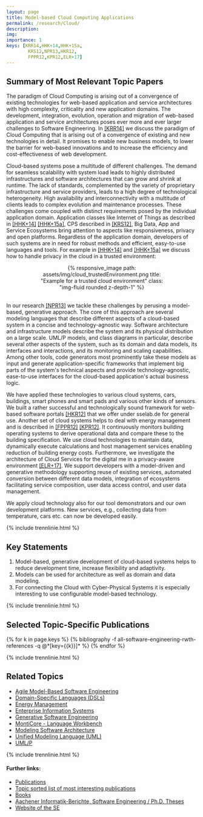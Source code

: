 ```yaml
---
layout: page
title: Model-based Cloud Computing Applications
permalink: /research/Cloud/
description:
img:
importance: 1
keys: [KRR14,HHK+14,HHK+15a,
        KRS12,NPR13,HKR12,
        FPPR12,KPR12,ELR+17]
---
```


## Summary of Most Relevant Topic Papers

The paradigm of Cloud Computing is arising out of a convergence of
existing technologies for web-based application and service
architectures with high complexity, criticality and new application
domains.
The development,
integration, evolution, operation and migration of web-based
application and service architectures poses ever more
and ever larger challenges to Software Engineering. In [[KRR14]](#KRR14) we
discuss the paradigm of Cloud Computing that is arising out of a convergence
of existing and new technologies in detail. It promises to enable new
business models, to lower the barrier for web-based innovations and to
increase the efficiency and cost-effectiveness of web development.

Cloud-based systems pose a multitude of different challenges. The demand for
seamless scalability with system load leads to highly distributed
infrastructures and software architectures that can grow and shrink at
runtime. The lack of standards, complemented by the variety of proprietary
infrastructure and service providers, leads to a high degree of technological
heterogeneity. High availability and interconnectivity with a multitude of
clients leads to complex evolution and maintenance processes. These
challenges come coupled with distinct requirements posed by the individual
application domain. Application classes like Internet of Things as described
in [[HHK+14]](#HHK+14) [[HHK+15a]](#HHK+15a), CPS described in [[KRS12]](#KRS12),
Big Data, App and
Service Ecosystems bring attention to aspects like responsiveness, privacy
and open platforms. Regardless of the application domain, developers of such
systems are in need for robust methods and efficient, easy-to-use languages
and tools. For example in [[HHK+14]](#HHK+14) and [[HHK+15a]](#HHK+15a) we discuss how to
handle privacy in the cloud in a trusted environment:

<center>
<div class="row" style="width: 70%">
    <div class="col-sm mt-3 mt-md-0">
        {% responsive_image path: assets/img/cloud_trustedEnvironment.png
        title: "Example for a trusted cloud environment" 
        class: "img-fluid rounded z-depth-1" %}
    </div>
</div>
</center>
<br />

In our research [[NPR13]](#NPR13) we tackle these challenges by perusing a model-based,
generative approach. The core of this approach are several modeling languages
that describe different aspects of a cloud-based system in a concise and
technology-agnostic way. Software architecture and infrastructure models
describe the system and its physical distribution on a large scale. UML/P
models, and class diagrams in particular, describe several other aspects of
the system, such as its domain and data models, its interfaces and
interactions, and its monitoring and scaling capabilities. Among other tools,
code generators most prominently take these models as input and generate
application-specific frameworks that implement big parts of the system's
technical aspects and provide technology-agnostic, ease-to-use interfaces for
the cloud-based application's actual business logic.

We have applied these technologies to various cloud systems, cars, buildings,
smart phones and smart pads and various other kinds of sensors. We built a
rather successful and technologically sound framework for web-based software
portals [[HKR12]](#HKR12) that we offer under sselab.de for general use. Another
set of cloud systems helps to deal with energy management and is described in
[[FPPR12]](#FPPR12) [[KPR12]](#KPR12). It continuously monitors building operating systems to
derive operational data and compare these to the building specification. We use
cloud technologies to maintain data, dynamically execute calculations and
host management services enabling reduction of building energy costs.
Furthermore, we investigate the architecture of Cloud Services for
the digital me in a privacy-aware environment [[ELR+17]](#ELR+17).
We support developers with a model-driven and generative methodology
supporting reuse of existing services, automated conversion between different
data models, integration of ecosystems facilitating service composition,
user data access control, and user data management.

We apply cloud technology also for our tool demonstrators and our own
development platforms. New services, e.g., collecting data from temperature,
cars etc. can now be developed easily.


{% include trennlinie.html %}

## Key Statements
1. Model-based, generative development of cloud-based systems helps to reduce 
development time, increase flexibility and adaptivity.
2. Models can be used for architecture as well as domain and data modeling.
3. For connecting the Cloud with Cyber-Physical Systems it is especially 
interesting to use configurable model-based technology.

{% include trennlinie.html %}

## Selected Topic-Specific Publications

<div class="publications">
  {% for k in page.keys %}
    {% bibliography -f all-software-engineering-rwth-references -q @*[key={{k}}]* %}
  {% endfor %}
</div>

{% include trennlinie.html %}

## Related Topics
- [Agile Model-Based Software Engineering](/research/Agile-MBSE)
- [Domain-Specific Languages (DSLs)](/research/Domain-Specific-Languages)
- [Energy Management](/research/Energy-Management)
- [Enterprise Information Systems](/research/Enterprise-Information-Systems)
- [Generative Software Engineering](/research/Generative-SE)
- [MontiCore - Language Workbench](/research/MontiCore)
- [Modeling Software Architecture](/research/Software-Architecture)
- [Unified Modeling Language (UML)](/research/Unified-Modeling-Language)
- [UML/P](/research/UML-P)

{% include trennlinie.html %}

#### Further links:

- [Publications](/publications)
- [Topic sorted list of most interesting publications](/research)
- [Books](/books)
- [Aachener Informatik-Berichte, Software Engineering / Ph.D. Theses](/phdtheses)
- [Website of the SE](https://www.se-rwth.de)
